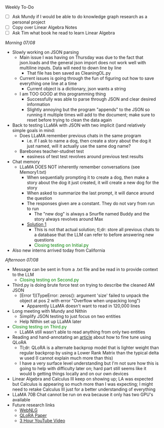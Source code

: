 
Weekly To-Do
- [ ] Ask Mundy if I would be able to do knowledge graph research as a personal project
- [ ] Copy over Linear Algebra Notes
- [ ] Ask Tim what book he read to learn Linear Algebra

_Morning 07/08_
- Slowly working on JSON parsing
	- Main issue I was having on Thursday was due to the fact that json.loads and the general json import does not work well with multiline inputs. Data will need to down line by line
		- That file has ben saved as CleaningOL.py 
	- Current issues is going through the fun of figuring out how to save everything one line at a time
		- Current object is a dictionary, json wants a string
	- I am TOO GOOD at this programming thing
		- Successfully was able to parse through JSON and clear desired information
		- Slightly annoying but the program "appends" to the JSON so running it multiple times will add to the document; make sure to reset before trying to clean the data again
- Back to testing LLaMA with JSON with two implicit ()and relatively simple goals in mind:
	- Does LLaMA remember previous chats in the same program
		- i.e. if I ask to name a dog, then create a story about the dog it just named, will it actually use the same dog name?
	- Barebones teacher-studnet test
		- easiness of test test revolves around previous test results
- Chat memory
	- LLaMA DOES NOT inherently remember conversations (see Memory1.txt)
		- When sequentially prompting it to create a dog, then make a story about the dog it just created, it will create a new dog for the story
		- When asked to summarize the last prompt, it will dance around the question
		- The responses given are a constant. They do not vary from run to run
			- The "new dog" is always a Snurfle named Buddy and the story always revolves around Max
		-  [Solution 1](https://www.reddit.com/r/LocalLLaMA/comments/18mpkez/does_llamma_have_local_memory_of_previous_prompts/)
			- This is not that actual solution; tl;dr: store all previous chats to a database that the LLM can refer to before answering new questions 
			- <span style ="color: green">Closing testing on Initial.py</span>
- Also new interns arrived today from California

 _Afternoon 07/08_
  - Message can be sent in from a .txt file and be read in to provide context to the LLM
	  - <span style ="color: green">Closing testing on Second.py </span>
  - Third.py is doing brute force test on trying to describe the cleaned AM JSON
	  - [Error 1](TypeError: zeros(): argument 'size' failed to unpack the object at pos 2 with error "Overflow when unpacking long")
		  -  Apparently LLaMA doesn't want to read in 120,000 lines
  - Long meeting with Mundy and Nithin
	  - Simplify JSON testing to just focus on two entities
	  - Help NIthin set up LLaMA later
  - <span style ="color: green">Closing testing on Third.py </span>
	  - LLaMA still wasn't able to read anything from only two entities
  - Reading and hand-annotating an [article](https://medium.com/@dillipprasad60/qlora-explained-a-deep-dive-into-parametric-efficient-fine-tuning-in-large-language-models-llms-c1a4794b1766) about how to fine tune using QLoRA
	  - Tl;dr: QLoRA is a alternate backprop model that is lighter weight than regular backprop by using a Lower Rank Matrix than the typical delta w used (I cannot explain much more than this)
	  - I have a very surface level understanding but I'm not sure how this is going to help with difficulty later on; hard part still seems like it would b getting things locally and on our own devices
  - Linear Algebra and Calculus III keep on showing up; LA was expected but Calculus is appearing so much more than I was expecting; I might need to retake Calculus III just for a better understanding of everything 
  - LLaMA 70B Chat cannot be run on eva because it only has two GPU's available 
  - Future research links
	  - [WebNLG](https://paperswithcode.com/dataset/webnlg)
	  - [QLoRA Paper](https://arxiv.org/pdf/2106.09685)
	  - [3 Hour YouTube Video](https://www.youtube.com/watch?v=pov3pLFMOPY)